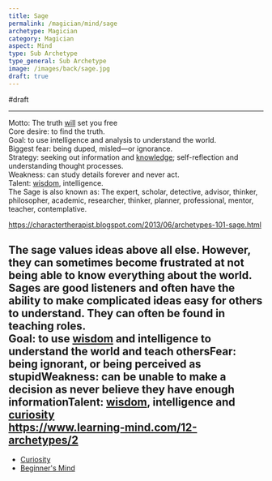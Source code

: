 ```yaml
---
title: Sage
permalink: /magician/mind/sage
archetype: Magician
category: Magician
aspect: Mind
type: Sub Archetype
type_general: Sub Archetype
image: /images/back/sage.jpg
draft: true
---
```

#draft   
  
---  
Motto: The truth [will](/warrior/body/athlete/will) set you free  
Core desire: to find the truth.  
Goal: to use intelligence and analysis to understand the world.  
Biggest fear: being duped, misled—or ignorance.  
Strategy: seeking out information and [knowledge](/magician/mature_magician/knowledge); self-reflection and understanding thought processes.  
Weakness: can study details forever and never act.  
Talent: [wisdom](/king/mind/visionary/wisdom), intelligence.  
The Sage is also known as: The expert, scholar, detective, advisor, thinker, philosopher, academic, researcher, thinker, planner, professional, mentor, teacher, contemplative.  
   
https://charactertherapist.blogspot.com/2013/06/archetypes-101-sage.html  
  
The sage values ideas above all else. However, they can sometimes become frustrated at not being able to know everything about the world. Sages are good listeners and often have the ability to make complicated ideas easy for others to understand. They can often be found in teaching roles.  
Goal: to use [wisdom](/king/mind/visionary/wisdom) and intelligence to understand the world and teach othersFear: being ignorant, or being perceived as stupidWeakness: can be unable to make a decision as never believe they have enough informationTalent: [wisdom](/king/mind/visionary/wisdom), intelligence and [curiosity](/magician/mind/sage/curiosity)   
https://www.learning-mind.com/12-archetypes/2
---
- [Curiosity](/magician/mind/sage/curiosity)
- [Beginner's Mind](/magician/mind/sage/beginner's_mind)
